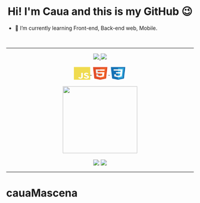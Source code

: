 
<h1 align="center">Hi! I'm Caua and this is my GitHub 😉</h1>

- 🌱 I’m currently learning Front-end, Back-end web, Mobile.


  
<div align="center"><br><hr>
  <a href="https://github.com/cauaMascena">
  <img height="170em" src="https://github-readme-stats.vercel.app/api?username=cauaMascena&show_icons=true&theme=tokyonight&include_all_commits=true&count_private=true"/>
  <img height="170em" src="https://github-readme-stats.vercel.app/api/top-langs/?username=cauaMascena&layout=compact&langs_count=7&theme=tokyonight"/>
</div>
  
  <div>
  
<div style="display: inline_block" align="center"><br>
  <img align="center" alt="Caua-Js" height="35" width="45" src="https://raw.githubusercontent.com/devicons/devicon/master/icons/javascript/javascript-plain.svg">
  <img align="center" alt="Caua-HTML" height="35" width="45" src="https://raw.githubusercontent.com/devicons/devicon/master/icons/html5/html5-original.svg">
  <img align="center" alt="Caua-CSS" height="35" width="45" src="https://raw.githubusercontent.com/devicons/devicon/master/icons/css3/css3-original.svg">
</div>
             
  <div align="center" ><br>
  <img align="center" height="180" src="https://media-exp1.licdn.com/dms/image/C4D03AQEwksiO-YitHQ/profile-displayphoto-shrink_800_800/0/1620913714965?e=1655942400&v=beta&t=s7NIhTVbkNPXQA-0XeekFJdayC__z44dFeNgNqlcLCM" width=200&height=270">
  </div>
  
 <div align="center"><br> 
  <a href = "mailto:cauasinho656@gmail.com"><img src="https://img.shields.io/badge/-Gmail-%23333?style=for-the-badge&logo=gmail&logoColor=white" target="_blank"></a>
  <a href="https://www.linkedin.com/in/cau%C3%A3-mascena-628a66211/" target="_blank"><img src="https://img.shields.io/badge/-LinkedIn-%230077B5?style=for-the-badge&logo=linkedin&logoColor=white" target="_blank"></a>
 
</div><hr>
</div>

<!--
**cauaMascena/cauaMascena** is a ✨ _special_ ✨ repository because its `README.md` (this file) appears on your GitHub profile.

Here are some ideas to get you started:

- 🔭 I’m currently working on ...

- 👯 I’m looking to collaborate on ...
- 🤔 I’m looking for help with ...
- 💬 Ask me about ...
- 📫 How to reach me: ...
- 😄 Pronouns: ...
- ⚡ Fun fact: ...
-->
# cauaMascena

